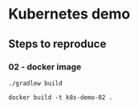 # Kubernetes demo

## Steps to reproduce

### 02 - docker image

```shell
./gradlew build
```

```shell
docker build -t k8s-demo-02 .
```
